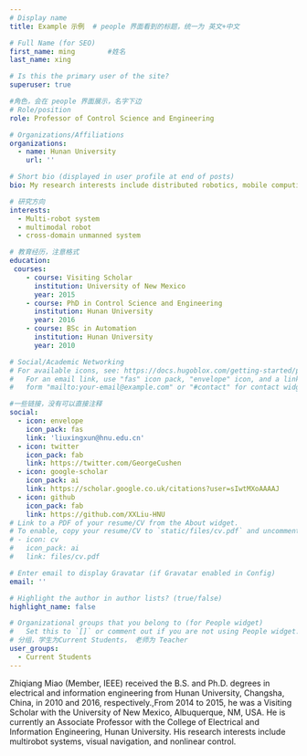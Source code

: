 ```yaml
---
# Display name
title: Example 示例  # people 界面看到的标题，统一为 英文+中文

# Full Name (for SEO)
first_name: ming        #姓名
last_name: xing

# Is this the primary user of the site?
superuser: true

#角色，会在 people 界面展示，名字下边
# Role/position
role: Professor of Control Science and Engineering  

# Organizations/Affiliations
organizations:
  - name: Hunan University
    url: ''

# Short bio (displayed in user profile at end of posts)
bio: My research interests include distributed robotics, mobile computing and programmable matter.

# 研究方向
interests:  
  - Multi-robot system
  - multimodal robot
  - cross-domain unmanned system

# 教育经历，注意格式
education: 
 courses:
    - course: Visiting Scholar
      institution: University of New Mexico
      year: 2015
    - course: PhD in Control Science and Engineering
      institution: Hunan University
      year: 2016
    - course: BSc in Automation
      institution: Hunan University
      year: 2010

# Social/Academic Networking
# For available icons, see: https://docs.hugoblox.com/getting-started/page-builder/#icons
#   For an email link, use "fas" icon pack, "envelope" icon, and a link in the
#   form "mailto:your-email@example.com" or "#contact" for contact widget.

#一些链接，没有可以直接注释
social:
  - icon: envelope
    icon_pack: fas
    link: 'liuxingxun@hnu.edu.cn'
  - icon: twitter
    icon_pack: fab
    link: https://twitter.com/GeorgeCushen
  - icon: google-scholar
    icon_pack: ai
    link: https://scholar.google.co.uk/citations?user=sIwtMXoAAAAJ
  - icon: github
    icon_pack: fab
    link: https://github.com/XXLiu-HNU
# Link to a PDF of your resume/CV from the About widget.
# To enable, copy your resume/CV to `static/files/cv.pdf` and uncomment the lines below.
# - icon: cv
#   icon_pack: ai
#   link: files/cv.pdf

# Enter email to display Gravatar (if Gravatar enabled in Config)
email: ''

# Highlight the author in author lists? (true/false)
highlight_name: false

# Organizational groups that you belong to (for People widget)
#   Set this to `[]` or comment out if you are not using People widget.
# 分组，学生为Current Students， 老师为 Teacher
user_groups:
  - Current Students
---
```


Zhiqiang Miao (Member, IEEE) received the B.S. and Ph.D. degrees in electrical and information engineering from Hunan University, Changsha, China, in 2010 and 2016, respectively.,From 2014 to 2015, he was a Visiting Scholar with the University of New Mexico, Albuquerque, NM, USA. He is currently an Associate Professor with the College of Electrical and Information Engineering, Hunan University. His research interests include multirobot systems, visual navigation, and nonlinear control.